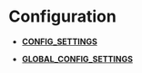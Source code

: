 # Configuration<a name="ZH-CN_TOPIC_0245374835"></a>

-   **[CONFIG\_SETTINGS](CONFIG_SETTINGS.md)**  

-   **[GLOBAL\_CONFIG\_SETTINGS](GLOBAL_CONFIG_SETTINGS.md)**  


